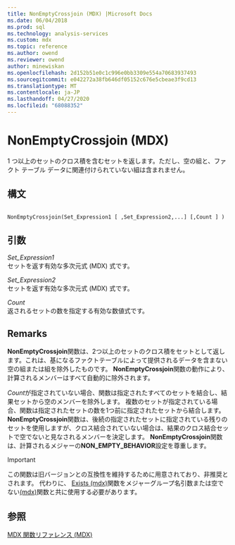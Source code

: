 ```yaml
---
title: NonEmptyCrossjoin (MDX) |Microsoft Docs
ms.date: 06/04/2018
ms.prod: sql
ms.technology: analysis-services
ms.custom: mdx
ms.topic: reference
ms.author: owend
ms.reviewer: owend
author: minewiskan
ms.openlocfilehash: 2d152b51e0c1c996e0bb3309e554a70683937493
ms.sourcegitcommit: e042272a38fb646df05152c676e5cbeae3f9cd13
ms.translationtype: MT
ms.contentlocale: ja-JP
ms.lasthandoff: 04/27/2020
ms.locfileid: "68088352"
---
```

# <a name="nonemptycrossjoin-mdx"></a>NonEmptyCrossjoin (MDX)


  1 つ以上のセットのクロス積を含むセットを返します。ただし、空の組と、ファクト テーブル データに関連付けられていない組は含まれません。  
  
## <a name="syntax"></a>構文  
  
```  
  
NonEmptyCrossjoin(Set_Expression1 [ ,Set_Expression2,...] [,Count ] )  
```  
  
## <a name="arguments"></a>引数  
 *Set_Expression1*  
 セットを返す有効な多次元式 (MDX) 式です。  
  
 *Set_Expression2*  
 セットを返す有効な多次元式 (MDX) 式です。  
  
 *Count*  
 返されるセットの数を指定する有効な数値式です。  
  
## <a name="remarks"></a>Remarks  
 **NonEmptyCrossjoin**関数は、2つ以上のセットのクロス積をセットとして返します。これは、基になるファクトテーブルによって提供されるデータを含まない空の組または組を除外したものです。 **NonEmptyCrossjoin**関数の動作により、計算されるメンバーはすべて自動的に除外されます。  
  
 *Count*が指定されていない場合、関数は指定されたすべてのセットを結合し、結果セットから空のメンバーを除外します。 複数のセットが指定されている場合、関数は指定されたセットの数を1つ前に指定されたセットから結合します。 **NonEmptyCrossjoin**関数は、後続の指定されたセットに指定されている残りのセットを使用しますが、クロス結合されていない場合は、結果のクロス結合セットで空でないと見なされるメンバーを決定します。 **NonEmptyCrossjoin**関数は、計算されるメジャーの**NON_EMPTY_BEHAVIOR**設定を尊重します。  
  
> [!IMPORTANT]  
>  この関数は旧バージョンとの互換性を維持するために用意されており、非推奨とされます。 代わりに、 [Exists (mdx)](../mdx/exists-mdx.md)関数をメジャーグループ名引数または空でない[(mdx)](../mdx/nonempty-mdx.md)関数と共に使用する必要があります。  
  
## <a name="see-also"></a>参照  
 [MDX 関数リファレンス &#40;MDX&#41;](../mdx/mdx-function-reference-mdx.md)  
  
  
